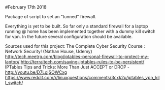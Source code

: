 #February 17th 2018

Package of script to set an "tunned" firewall. 

Everything is yet to be built. 
So far only a standard firewall for a laptop running @ home has been implemented
together with a dummy kill switch for vpn.
In the future several configuration should be available. 


Sources used for this project:
The Complete Cyber Security Course : Network Security! (Nathan House, Udemy)
http://tech.meetrp.com/blog/iptables-personal-firewall-to-protect-my-laptop/
http://terraltech.com/saving-iptables-rules-to-be-persistent/
IPTables Tips and Tricks: More Than Just ACCEPT or DROP - http://youtu.be/D7LgjSOWCxg 
https://www.reddit.com/r/linuxquestions/comments/3cxk2u/iptables_vpn_kill_switch/
